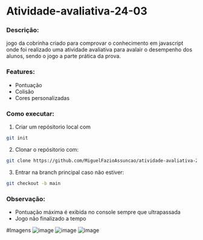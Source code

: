 # Atividade-avaliativa-24-03

### Descrição:

jogo da cobrinha criado para comprovar o conhecimento em javascript onde foi realizado uma atividade avaliativa para avalair o desempenho dos alunos, sendo o jogo a parte prática da prova.

### Features:

 - Pontuação
 - Colisão
 - Cores personalizadas

### Como executar:

1. Criar um repósitorio local com
```bash 
git init
```
2. Clonar o repósitorio com: 
```bash 
git clone https://github.com/MiguelFazioAssuncao/atividade-avaliativa-24-03.git
```
3. Entrar na branch principal caso não estiver:
```bash 
git checkout -b main
```
### Observação: 
- Pontuação máxima é exibida no console sempre que ultrapassada
- Jogo não finalizado a tempo

#Imagens
![image](https://github.com/user-attachments/assets/f51ff1dd-642e-4b3e-945e-d26352c25511)
![image](https://github.com/user-attachments/assets/8b86d4c8-2a58-43dc-b8c9-729c030f34b4)
![image](https://github.com/user-attachments/assets/b5d2851a-3f20-4b06-bebc-cb098655e431)
